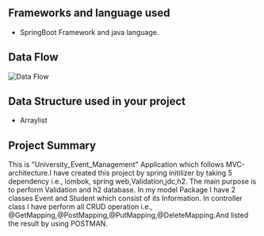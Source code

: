 ## **Frameworks and language used**
* SpringBoot Framework and java language.
## **Data Flow**

![Data Flow](DFD5.png)
## **Data Structure used in your project**
* Arraylist
## **Project Summary**

This is "University_Event_Management" Application which follows MVC-architecture.I have created this project by spring initilizer by taking 5 dependency i.e., lombok, spring web,Validation,jdc,h2. The main purpose is to perform Validation and h2 database. In my model Package I have 2 classes Event and Student which consist of its Information. In controller class I have perform all CRUD operation i.e., @GetMapping,@PostMapping,@PutMapping,@DeleteMapping.And listed the result by using POSTMAN.

